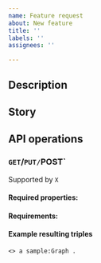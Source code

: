 ```yaml
---
name: Feature request
about: New feature
title: ''
labels: ''
assignees: ''

---
```


## Description

<!-- summary of the functionality -->

## Story

<!--
  Corporate-style user story

  As User
  I want this feature
  So that I can get my job done
-->

## API operations

### `GET`/`PUT/`POST`

Supported by `X`

#### Required properties: 

<!-- list properties and predicates -->

#### Requirements:

<!-- optional extra stuff -->

#### Example resulting triples

```turtle
<> a sample:Graph .
```
